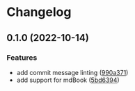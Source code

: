 # Changelog

## 0.1.0 (2022-10-14)


### Features

* add commit message linting ([990a371](https://github.com/nlp-rs/rust-template/commit/990a371b939964283bc2c1e351aecf9339840a4f))
* add support for mdBook ([5bd6394](https://github.com/nlp-rs/rust-template/commit/5bd6394975b4c5c355d7ea8a0091e7b604963d6b))
